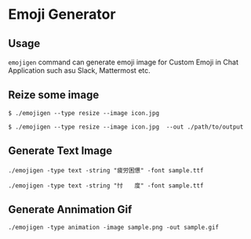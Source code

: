 # Emoji Generator

## Usage

`emojigen` command can generate emoji image for Custom Emoji in Chat Application such asu Slack, Mattermost etc. 

## Reize some image

```
$ ./emojigen --type resize --image icon.jpg 

$ ./emojigen --type resize --image icon.jpg  --out ./path/to/output
```

## Generate Text Image

```
./emojigen -type text -string "疲労困憊" -font sample.ttf 

./emojigen -type text -string "忖　　度" -font sample.ttf 
```

## Generate Annimation Gif

```
./emojigen -type animation -image sample.png -out sample.gif
```